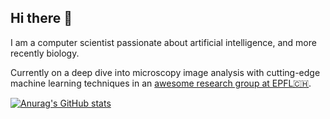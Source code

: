 ## Hi there 👋

I am a computer scientist passionate about artificial intelligence, and more recently biology.

Currently on a deep dive into microscopy image analysis with cutting-edge machine learning techniques in an [awesome research group at EPFL🇨🇭](https://www.epfl.ch/labs/weigert-lab/).

[![Anurag's GitHub stats](https://github-readme-stats.vercel.app/api?username=bentaculum&hide=stars&show_icons=true&hide_rank=true&include_all_commits=true&theme=vue&hide_title=true)](https://github.com/anuraghazra/github-readme-stats)

<!--
**bentaculum/bentaculum** is a ✨ _special_ ✨ repository because its `README.md` (this file) appears on your GitHub profile.

Here are some ideas to get you started:

- 🔭 I’m currently working on ...
- 🌱 I’m currently learning ...
- 👯 I’m looking to collaborate on ...
- 🤔 I’m looking for help with ...
- 💬 Ask me about ...
- 📫 How to reach me: ...
- 😄 Pronouns: ...
- ⚡ Fun fact: ...
-->
